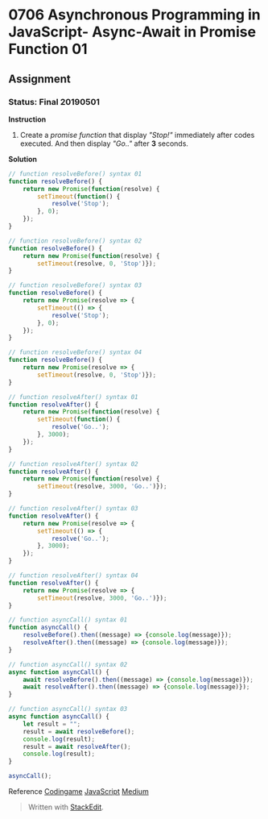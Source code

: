 # 0706 Asynchronous Programming in JavaScript- Async-Await in Promise Function 01
## Assignment
### Status: Final 20190501

**Instruction**
 1. Create a *promise function* that display *"Stop!"* immediately after codes executed. And then display *"Go.."* after **3** seconds.

**Solution**
```JavaScript
// function resolveBefore() syntax 01
function resolveBefore() {
	return new Promise(function(resolve) {
		setTimeout(function() {
			resolve('Stop');
		}, 0);
	});
}

// function resolveBefore() syntax 02
function resolveBefore() {
	return new Promise(function(resolve) {
		setTimeout(resolve, 0, 'Stop')});
}

// function resolveBefore() syntax 03
function resolveBefore() {
	return new Promise(resolve => {
		setTimeout(() => {
			resolve('Stop');
		}, 0);
	});
}

// function resolveBefore() syntax 04
function resolveBefore() {
	return new Promise(resolve => {
		setTimeout(resolve, 0, 'Stop')});
}

// function resolveAfter() syntax 01
function resolveAfter() {
	return new Promise(function(resolve) {
		setTimeout(function() {
			resolve('Go..');
		}, 3000);
	});
}

// function resolveAfter() syntax 02
function resolveAfter() {
	return new Promise(function(resolve) {
		setTimeout(resolve, 3000, 'Go..')});
}

// function resolveAfter() syntax 03
function resolveAfter() {
	return new Promise(resolve => {
		setTimeout(() => {
			resolve('Go..');
		}, 3000);
	});
}

// function resolveAfter() syntax 04
function resolveAfter() {
	return new Promise(resolve => {
		setTimeout(resolve, 3000, 'Go..')});
}

// function asyncCall() syntax 01
function asyncCall() {
	resolveBefore().then((message) => {console.log(message)});
	resolveAfter().then((message) => {console.log(message)});
}

// function asyncCall() syntax 02
async function asyncCall() {
	await resolveBefore().then((message) => {console.log(message)});
	await resolveAfter().then((message) => {console.log(message)});
}

// function asyncCall() syntax 03
async function asyncCall() {
	let result = "";
	result = await resolveBefore();
	console.log(result);
	result = await resolveAfter();
	console.log(result);
}

asyncCall();
```

Reference
[Codingame](https://www.codingame.com/playgrounds/347/javascript-promises-mastering-the-asynchronous/your-first-code-with-promises)
[JavaScript](https://javascript.info/async-await)
[Medium](https://medium.com/front-end-weekly/callbacks-promises-and-async-await-ad4756e01d90)

> Written with [StackEdit](https://stackedit.io/).